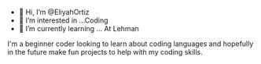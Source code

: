 - 👋 Hi, I’m @EliyahOrtiz
- 👀 I’m interested in ...Coding
- 🌱 I’m currently learning ... At Lehman

<!---
EliyahOrtiz/EliyahOrtiz is a ✨ special ✨ repository because its `README.md` (this file) appears on your GitHub profile.
You can click the Preview link to take a look at your changes.

--->
I'm a beginner coder looking to learn about coding languages and hopefully in the future make fun projects to help with my coding skills.
